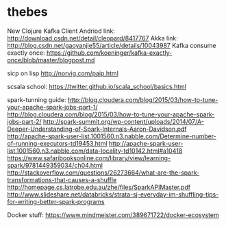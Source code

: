 # thebes
New Clojure Kafka Client
Andriod link: http://download.csdn.net/detail/cleopard/8417767
Akka link: http://blog.csdn.net/gaoyanjie55/article/details/10043987
Kafka consume exactly once: https://github.com/koeninger/kafka-exactly-once/blob/master/blogpost.md

sicp
on lisp
http://norvig.com/paip.html

scsala school: 
https://twitter.github.io/scala_school/basics.html


spark-tunning guide: 
http://blog.cloudera.com/blog/2015/03/how-to-tune-your-apache-spark-jobs-part-1/
http://blog.cloudera.com/blog/2015/03/how-to-tune-your-apache-spark-jobs-part-2/
http://spark-summit.org/wp-content/uploads/2014/07/A-Deeper-Understanding-of-Spark-Internals-Aaron-Davidson.pdf
http://apache-spark-user-list.1001560.n3.nabble.com/Determine-number-of-running-executors-td19453.html
http://apache-spark-user-list.1001560.n3.nabble.com/data-locality-td10142.html#a10418
https://www.safaribooksonline.com/library/view/learning-spark/9781449359034/ch04.html
http://stackoverflow.com/questions/26273664/what-are-the-spark-transformations-that-causes-a-shuffle
http://homepage.cs.latrobe.edu.au/zhe/files/SparkAPIMaster.pdf
http://www.slideshare.net/databricks/strata-sj-everyday-im-shuffling-tips-for-writing-better-spark-programs

Docker stuff: https://www.mindmeister.com/389671722/docker-ecosystem
